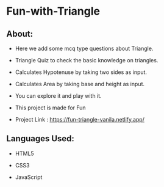 # Fun-with-Triangle

## About:
- Here we add some mcq type questions about Triangle.

- Triangle Quiz to check the basic knowledge on triangles.

- Calculates Hypotenuse by taking two sides as input.

- Calculates Area by taking base and height as input.

- You can explore it and play with it.

- This project is made for Fun

- Project Link : https://fun-triangle-vanila.netlify.app/

## Languages Used:
- HTML5

- CSS3

- JavaScript
